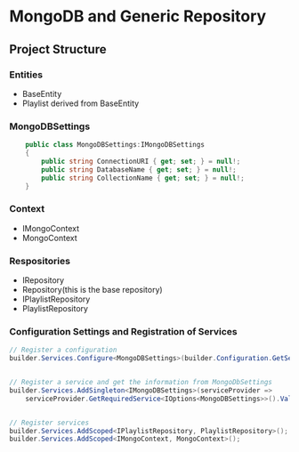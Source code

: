 # MongoDB and Generic Repository

## Project Structure

### Entities
* BaseEntity
* Playlist derived from BaseEntity

### MongoDBSettings

```c#
    public class MongoDBSettings:IMongoDBSettings
    {
        public string ConnectionURI { get; set; } = null!;
        public string DatabaseName { get; set; } = null!;
        public string CollectionName { get; set; } = null!;
    }
```

### Context
* IMongoContext
* MongoContext

### Respositories
* IRepository
* Repository(this is the base repository)
* IPlaylistRepository
* PlaylistRepository

### Configuration Settings and Registration of Services

```c#
// Register a configuration
builder.Services.Configure<MongoDBSettings>(builder.Configuration.GetSection("MongoDB"));


// Register a service and get the information from MongoDbSettings
builder.Services.AddSingleton<IMongoDBSettings>(serviceProvider =>
    serviceProvider.GetRequiredService<IOptions<MongoDBSettings>>().Value);


// Register services
builder.Services.AddScoped<IPlaylistRepository, PlaylistRepository>();
builder.Services.AddScoped<IMongoContext, MongoContext>();
```
